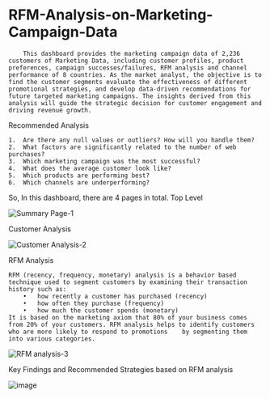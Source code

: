 # RFM-Analysis-on-Marketing-Campaign-Data

		This dashboard provides the marketing campaign data of 2,236 customers of Marketing Data, including customer profiles, product preferences, campaign successes/failures, RFM analysis and channel performance of 8 countries. As the market analyst, the objective is to find the customer segments evaluate the effectiveness of different promotional strategies, and develop data-driven recommendations for future targeted marketing campaigns. The insights derived from this analysis will guide the strategic decision for customer engagement and driving revenue growth.

Recommended Analysis

	1.	Are there any null values or outliers? How will you handle them?	
	2.	What factors are significantly related to the number of web purchases?
	3.	Which marketing campaign was the most successful?
	4.	What does the average customer look like?
	5.	Which products are performing best?
	6.	Which channels are underperforming?

 
So, In this dashboard, there are 4 pages in total.
Top Level

![Summary Page-1](https://github.com/user-attachments/assets/75099749-dfdb-4cfa-9f8f-e3059683ef7c)

Customer Analysis

![Customer Analysis-2](https://github.com/user-attachments/assets/1fe87541-943e-4dd0-90bb-2b32b16d2e4d)

RFM Analysis

	RFM (recency, frequency, monetary) analysis is a behavior based technique used to segment customers by examining their transaction history such as:
		•	how recently a customer has purchased (recency)
		•	how often they purchase (frequency)
		•	how much the customer spends (monetary)
	It is based on the marketing axiom that 80% of your business comes from 20% of your customers. RFM analysis helps to identify customers who are more likely to respond to promotions 	by segmenting them into various categories.


![RFM analysis-3](https://github.com/user-attachments/assets/4af5abef-4f6d-4121-b5f3-cf9293932d26)


Key Findings and Recommended Strategies based on RFM analysis

![image](https://github.com/user-attachments/assets/aa357666-5c6f-4c65-b6c7-bc7708056ab0)









